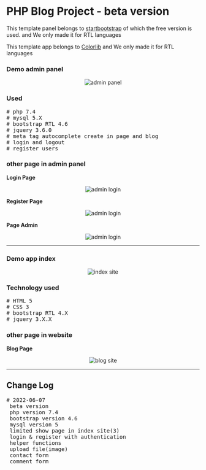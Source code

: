 <div align="left">
  <h1 align="left">PHP Blog Project - beta version</h1>
</div>

<p>This template panel belongs to <a href="https://startbootstrap.com/theme/sb-admin-2" target="_blank">startbootstrap</a> of which the free version is used. and We only made it for RTL languages</p>
<p>This template app belongs to <a href="https://colorlib.com/" target="_blank">Colorlib</a> and We only made it for RTL languages</p>


### **Demo admin panel**
<p align="center">
 <img src="demo-pic/index-panel.png" alt="admin panel">
</p>

<h3>Used</h3>
<pre>
# php 7.4
# mysql 5.X
# bootstrap RTL 4.6
# jquery 3.6.0
# meta tag autocomplete create in page and blog
# login and logout
# register users
</pre>


<h3>other page in admin panel</h3>

**Login Page**
<p align="center">
 <img src="demo-pic/login.png" alt="admin login">
</p>

**Register Page**
<p align="center">
 <img src="demo-pic/register.png" alt="admin login">
</p>

**Page Admin**
<p align="center">
 <img src="demo-pic/page-panel.png" alt="admin login">
</p>

---

### **Demo app index**
<p align="center">
 <img src="demo-pic/index-app.png" alt="index site">
</p>

<h3>Technology used</h3>
<pre>
# HTML 5
# CSS 3
# bootstrap RTL 4.X
# jquery 3.X.X
</pre>

<h3>other page in website</h3>

**Blog Page**
<p align="center">
 <img src="demo-pic/blog-details.png" alt="blog site">
</p>

---

## Change Log
<pre>
# 2022-06-07
 beta version
 php version 7.4
 bootstrap version 4.6
 mysql version 5
 limited show page in index site(3)
 login & register with authentication
 helper functions
 upload file(image)
 contact form
 comment form
</pre>